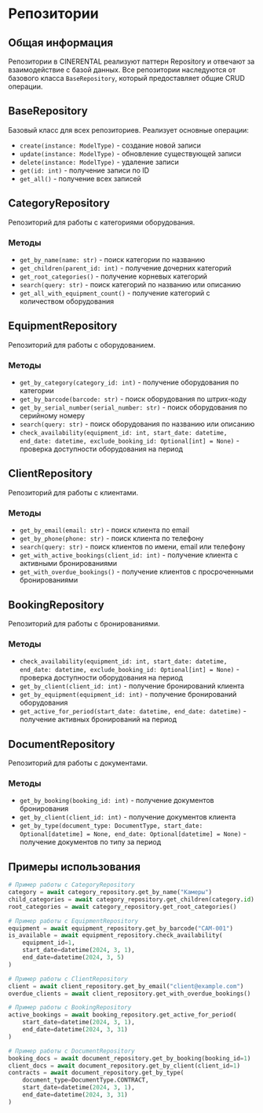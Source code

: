 # Репозитории

## Общая информация

Репозитории в CINERENTAL реализуют паттерн Repository и отвечают за взаимодействие с базой данных. Все репозитории наследуются от базового класса `BaseRepository`, который предоставляет общие CRUD операции.

## BaseRepository

Базовый класс для всех репозиториев. Реализует основные операции:

- `create(instance: ModelType)` - создание новой записи
- `update(instance: ModelType)` - обновление существующей записи
- `delete(instance: ModelType)` - удаление записи
- `get(id: int)` - получение записи по ID
- `get_all()` - получение всех записей

## CategoryRepository

Репозиторий для работы с категориями оборудования.

### Методы
- `get_by_name(name: str)` - поиск категории по названию
- `get_children(parent_id: int)` - получение дочерних категорий
- `get_root_categories()` - получение корневых категорий
- `search(query: str)` - поиск категорий по названию или описанию
- `get_all_with_equipment_count()` - получение категорий с количеством оборудования

## EquipmentRepository

Репозиторий для работы с оборудованием.

### Методы
- `get_by_category(category_id: int)` - получение оборудования по категории
- `get_by_barcode(barcode: str)` - поиск оборудования по штрих-коду
- `get_by_serial_number(serial_number: str)` - поиск оборудования по серийному номеру
- `search(query: str)` - поиск оборудования по названию или описанию
- `check_availability(equipment_id: int, start_date: datetime, end_date: datetime, exclude_booking_id: Optional[int] = None)` - проверка доступности оборудования на период

## ClientRepository

Репозиторий для работы с клиентами.

### Методы
- `get_by_email(email: str)` - поиск клиента по email
- `get_by_phone(phone: str)` - поиск клиента по телефону
- `search(query: str)` - поиск клиентов по имени, email или телефону
- `get_with_active_bookings(client_id: int)` - получение клиента с активными бронированиями
- `get_with_overdue_bookings()` - получение клиентов с просроченными бронированиями

## BookingRepository

Репозиторий для работы с бронированиями.

### Методы
- `check_availability(equipment_id: int, start_date: datetime, end_date: datetime, exclude_booking_id: Optional[int] = None)` - проверка доступности оборудования на период
- `get_by_client(client_id: int)` - получение бронирований клиента
- `get_by_equipment(equipment_id: int)` - получение бронирований оборудования
- `get_active_for_period(start_date: datetime, end_date: datetime)` - получение активных бронирований на период

## DocumentRepository

Репозиторий для работы с документами.

### Методы
- `get_by_booking(booking_id: int)` - получение документов бронирования
- `get_by_client(client_id: int)` - получение документов клиента
- `get_by_type(document_type: DocumentType, start_date: Optional[datetime] = None, end_date: Optional[datetime] = None)` - получение документов по типу за период

## Примеры использования

```python
# Пример работы с CategoryRepository
category = await category_repository.get_by_name("Камеры")
child_categories = await category_repository.get_children(category.id)
root_categories = await category_repository.get_root_categories()

# Пример работы с EquipmentRepository
equipment = await equipment_repository.get_by_barcode("CAM-001")
is_available = await equipment_repository.check_availability(
    equipment_id=1,
    start_date=datetime(2024, 3, 1),
    end_date=datetime(2024, 3, 5)
)

# Пример работы с ClientRepository
client = await client_repository.get_by_email("client@example.com")
overdue_clients = await client_repository.get_with_overdue_bookings()

# Пример работы с BookingRepository
active_bookings = await booking_repository.get_active_for_period(
    start_date=datetime(2024, 3, 1),
    end_date=datetime(2024, 3, 31)
)

# Пример работы с DocumentRepository
booking_docs = await document_repository.get_by_booking(booking_id=1)
client_docs = await document_repository.get_by_client(client_id=1)
contracts = await document_repository.get_by_type(
    document_type=DocumentType.CONTRACT,
    start_date=datetime(2024, 3, 1),
    end_date=datetime(2024, 3, 31)
)
```
